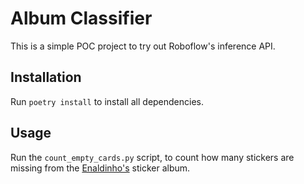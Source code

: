 # Album Classifier

This is a simple POC project to try out Roboflow's inference API.

## Installation

Run `poetry install` to install all dependencies.

## Usage

Run the `count_empty_cards.py` script, to count how many stickers are missing from the [Enaldinho's](https://www.amazon.com.br/KIT-%C3%81LBUM-DO-ENALDINHO-FIGURINHAS/dp/6586668697) sticker album.
